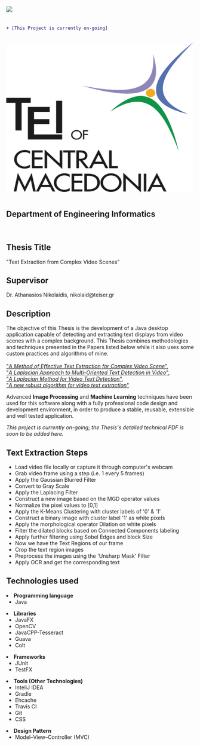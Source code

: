 <img src="https://travis-ci.org/Arxa/VideoText_Extractor.svg?branch=master">
<br>
<br>

```diff
+ [This Project is currently on-going]
```
<br>
<a href="http://www.teicm.gr/index.php?lang=en" target="_blank"> <img src="tei.png" width="500" height="400" align="middle"> </a>
<br>
<br>

<h2>Department of Engineering Informatics</h2>
<br>

<h2>Thesis Title</h2>
"Text Extraction from Complex Video Scenes"

<h2>Supervisor</h2>
Dr. Athanasios Nikolaidis, nikolaid@teiser.gr

<h2>Description</h2>
<p>The objective of this Thesis is the development of a Java desktop application capable of
 detecting and extracting text displays from video scenes with a complex background. This Thesis combines methodologies and techniques presented in the Papers listed below
  while it also uses some custom practices and algorithms of mine.<br> <br>
 <a href="https://www.hindawi.com/journals/mpe/2016/2187647/">"<i>A Method of Effective Text Extraction for Complex Video Scene</i>"</a>,<br>
 <a href="http://ieeexplore.ieee.org/document/5557889/">"<i>A Laplacian Approach to Multi-Oriented Text Detection in Video</i>"</a>,<br>
 <a href="https://www.researchgate.net/publication/220860334_A_Laplacian_Method_for_Video_Text_Detection">"<i>A Laplacian Method for Video Text Detection</i>"</a>,<br>
 <a href="https://www.researchgate.net/publication/223882980_A_new_robust_algorithm_for_video_text_extraction">"<i>A new robust algorithm for video text extraction</i>"</a><br>
 
 Advanced <b>Image Processing</b> and <b>Machine Learning</b> techniques have been used for this software
 along with a fully professional code design and development environment, in order to produce a stable, reusable, extensible and well tested application.
 

  <i>This project is currently on-going; the Thesis's detailed technical PDF is soon to be added here.</i> </p>
  
  
  <h2>Text Extraction Steps</h2>
  
  <ul>
        <li>
            Load video file locally or capture it through computer's webcam
        </li>
        <li>
            Grab video frame using a step (i.e. 1 every 5 frames)
        </li>
        <li>
            Apply the Gaussian Blurred Filter
        </li>
        <li>
            Convert to Gray Scale
        </li>
        <li>
            Apply the Laplacing Filter
        </li>
        <li>
            Construct a new image based on the MGD operator values
        </li>
        <li>
            Normalize the pixel values to [0,1]
        </li>
        <li>
            Apply the K-Means Clustering with cluster labels of '0' & '1'
        </li>
        <li>
            Construct a binary image with cluster label '1' as white pixels
        </li>
        <li>
            Apply the morphological operator Dilation on white pixels
        </li>
        <li>
            Filter the dilated blocks based on Connected Components labeling
        </li>
        <li>
            Apply further filtering using Sobel Edges and block Size
        </li>
        <li>
             Now we have the Text Regions of our frame
        </li>
        <li>
             Crop the text region images
        </li>
        <li>
             Preprocess the images using the 'Unsharp Mask' Filter
        </li>
        <li>
             Apply OCR and get the corresponding text
        </li>
  
 </ul>    
  
  

<h2>Technologies used</h2>
  
  <li>
      <b>Programming language</b>
      <ul>
        <li>
            Java 
        </li>
      </ul>    
  </li>
  
  <li>
      <b>Libraries</b>
      <ul>
        <li>
            JavaFX
        </li>
        <li>
            OpenCV
        </li>
        <li>
            JavaCPP-Tesseract
        </li>
        <li>
            Guava
        </li>
        <li>
            Colt
        </li>
      </ul>    
  </li>
  
  <li>
      <b>Frameworks</b>
      <ul>
        <li>
            JUnit
        </li>
        <li>
            TestFX
        </li>
      </ul>    
  </li>
  
  <li>
      <b>Tools (Other Technologies)</b>
      <ul>
        <li>
            InteliJ IDEA
        </li>    
        <li>
            Gradle
        </li>
        <li>
            Ehcache
        </li>
        <li>
            Travis CI
        </li>
        <li>
            Git
        </li>
        <li>
            CSS
        </li>
      </ul>    
  </li>
  <li>
      <b>Design Pattern</b>
      <ul>
        <li>
            Model–View–Controller (MVC)
        </li>
      </ul>    
  </li>
  
</ul>
